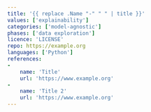 ```yaml
---
title: '{{ replace .Name "-" " " | title }}'
values: ['explainability']
categories: ['model-agnostic']
phases: ['data exploration']
licence: 'LICENSE'
repo: https://example.org
languages: ['Python']
references: 
- 
    name: 'Title'
    url: 'https://www.example.org'
- 
    name: 'Title 2'
    url: 'https://www.example.org'
---
```


